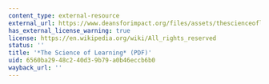 ```yaml
---
content_type: external-resource
external_url: https://www.deansforimpact.org/files/assets/thescienceoflearning.pdf
has_external_license_warning: true
license: https://en.wikipedia.org/wiki/All_rights_reserved
status: ''
title: '*The Science of Learning* (PDF)'
uid: 6560ba29-48c2-40d3-9b79-a0b46eccb6b0
wayback_url: ''
---
```

